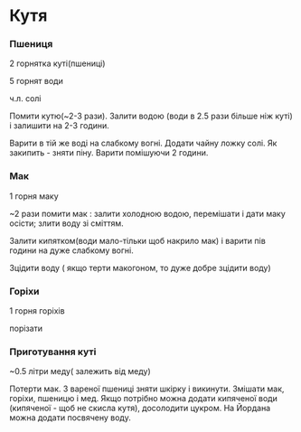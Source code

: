 # **Кутя**

### **Пшениця**

2 горнятка куті\(пшениці\)

5 горнят води

ч.л. солі

  
Помити кутю\(~2-3 рази\). Залити водою \(води в 2.5 рази більше ніж куті\) і залишити на 2-3 години.

Варити в тій же воді на слабкому вогні. Додати чайну ложку солі. Як закипить - зняти піну. Варити помішуючи 2 години.

  


### **Мак**

1 горня маку



~2 рази помити мак : залити холодною водою, перемішати і дати маку осісти; злити воду зі сміттям.

Залити кипятком\(води мало-тільки щоб накрило мак\) і варити пів години на дуже слабкому вогні.

Зцідити воду \( якщо терти макогоном, то дуже добре зцідити воду\)

  


### **Горіхи**

1 горня горіхів

порізати

  


### **Приготування куті**

~0.5 літри меду\( залежить від меду\)



Потерти мак. З вареної пшениці зняти шкірку і викинути. Змішати мак, горіхи, пшеницю і мед. Якщо потрібно можна додати кипяченої води \(кипяченої - щоб не скисла кутя\), досолодити цукром. На Йордана можна додати посвячену воду.


